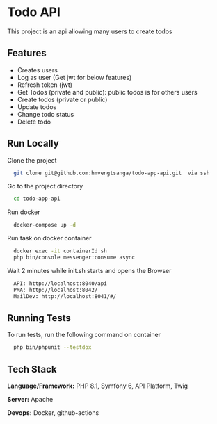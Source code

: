 # Todo API

This project is an api allowing many users to create todos

## Features

- Creates users
- Log as user (Get jwt for below features)
- Refresh token (jwt)
- Get Todos (private and public): public todos is for others users
- Create todos (private or public)
- Update todos
- Change todo status 
- Delete todo

## Run Locally

Clone the project

```bash
  git clone git@github.com:hmvengtsanga/todo-app-api.git  via ssh
```

Go to the project directory

```bash
  cd todo-app-api
```

Run docker

```bash
  docker-compose up -d
```

Run task on docker container

```bash
  docker exec -it containerId sh
  php bin/console messenger:consume async
```

Wait 2 minutes while init.sh starts and opens the Browser

```bash
  API: http://localhost:8040/api
  PMA: http://localhost:8042/
  MailDev: http://localhost:8041/#/
```

## Running Tests

To run tests, run the following command on container

```bash
  php bin/phpunit --testdox
```

## Tech Stack

**Language/Framework:** PHP 8.1, Symfony 6, API Platform, Twig

**Server:** Apache

**Devops:** Docker, github-actions
